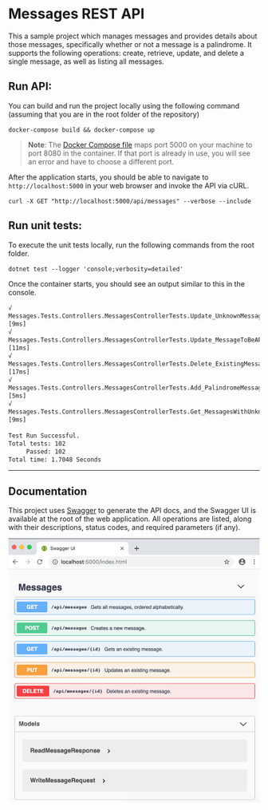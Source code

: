 # Messages REST API
This a sample project which manages messages and provides details about those messages, specifically whether or not a message is a palindrome. It supports the following operations: create, retrieve, update, and delete a single message, as well as listing all messages.

## Run API:
You can build and run the project locally using the following command (assuming that you are in the root folder of the repository)

```console
docker-compose build && docker-compose up
```

> **Note**: The [Docker Compose file](docker-compose.yml) maps port 5000 on your machine to port 8080 in the container. If that port is already in use, you will see an error and have to choose a
different port.

After the application starts, you should be able to navigate to `http://localhost:5000` in your web browser and invoke the API via cURL.

```console
curl -X GET "http://localhost:5000/api/messages" --verbose --include
```

## Run unit tests:
To execute the unit tests locally, run the following commands from the root folder.

```console
dotnet test --logger 'console;verbosity=detailed'
```
Once the container starts, you should see an output similar to this in the console.

```console
√ Messages.Tests.Controllers.MessagesControllerTests.Update_UnknownMessage_ReturnsNotFound [9ms]
√ Messages.Tests.Controllers.MessagesControllerTests.Update_MessageToBeAPalindrome_ReturnsNoContentAndPalindromePropertyIsTrue [11ms]
√ Messages.Tests.Controllers.MessagesControllerTests.Delete_ExistingMessage_ReturnsNoContent [17ms]
√ Messages.Tests.Controllers.MessagesControllerTests.Add_PalindromeMessage_ReturnsCreatedAndPalindromePropertyIsTrue [5ms]
√ Messages.Tests.Controllers.MessagesControllerTests.Get_MessagesWithUnknownSearchTerm_ReturnsNoItems [9ms]

Test Run Successful.
Total tests: 102
     Passed: 102
Total time: 1.7048 Seconds
```
--------------

## Documentation
This project uses [Swagger](https://swagger.io/) to generate the API docs, and the Swagger UI is available at the root of the web application. All operations are listed, along with their descriptions, status codes, and required parameters (if any).

![SwaggerUI](images/swagger.png)

